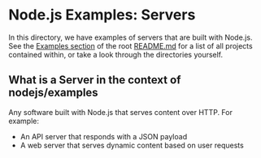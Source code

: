 # Node.js Examples: Servers

In this directory, we have examples of servers that are built with Node.js. See the [Examples section](../README.md#examples) of the root [README.md](../README.md) for a list of all projects contained within, or take a look through the directories yourself.

## What is a Server in the context of nodejs/examples

Any software built with Node.js that serves content over HTTP. For example:

- An API server that responds with a JSON payload
- A web server that serves dynamic content based on user requests
